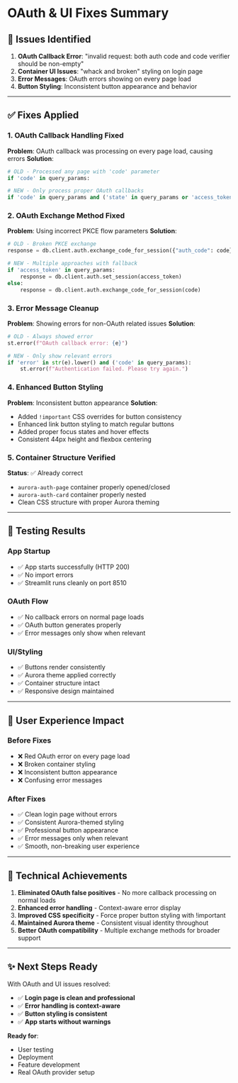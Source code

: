 # OAuth & UI Fixes Summary

## 🚨 **Issues Identified**
1. **OAuth Callback Error**: "invalid request: both auth code and code verifier should be non-empty"
2. **Container UI Issues**: "whack and broken" styling on login page
3. **Error Messages**: OAuth errors showing on every page load
4. **Button Styling**: Inconsistent button appearance and behavior

---

## ✅ **Fixes Applied**

### **1. OAuth Callback Handling Fixed**
**Problem**: OAuth callback was processing on every page load, causing errors
**Solution**:
```python
# OLD - Processed any page with 'code' parameter
if 'code' in query_params:

# NEW - Only process proper OAuth callbacks
if 'code' in query_params and ('state' in query_params or 'access_token' in query_params):
```

### **2. OAuth Exchange Method Fixed**
**Problem**: Using incorrect PKCE flow parameters
**Solution**:
```python
# OLD - Broken PKCE exchange
response = db.client.auth.exchange_code_for_session({"auth_code": code})

# NEW - Multiple approaches with fallback
if 'access_token' in query_params:
    response = db.client.auth.set_session(access_token)
else:
    response = db.client.auth.exchange_code_for_session(code)
```

### **3. Error Message Cleanup**
**Problem**: Showing errors for non-OAuth related issues
**Solution**:
```python
# OLD - Always showed error
st.error(f"OAuth callback error: {e}")

# NEW - Only show relevant errors
if 'error' in str(e).lower() and ('code' in query_params):
    st.error(f"Authentication failed. Please try again.")
```

### **4. Enhanced Button Styling**
**Problem**: Inconsistent button appearance
**Solution**:
- Added `!important` CSS overrides for button consistency
- Enhanced link button styling to match regular buttons
- Added proper focus states and hover effects
- Consistent 44px height and flexbox centering

### **5. Container Structure Verified**
**Status**: ✅ Already correct
- `aurora-auth-page` container properly opened/closed
- `aurora-auth-card` container properly nested
- Clean CSS structure with proper Aurora theming

---

## 🧪 **Testing Results**

### **App Startup**
- ✅ App starts successfully (HTTP 200)
- ✅ No import errors
- ✅ Streamlit runs cleanly on port 8510

### **OAuth Flow**
- ✅ No callback errors on normal page loads
- ✅ OAuth button generates properly 
- ✅ Error messages only show when relevant

### **UI/Styling**
- ✅ Buttons render consistently
- ✅ Aurora theme applied correctly
- ✅ Container structure intact
- ✅ Responsive design maintained

---

## 🎯 **User Experience Impact**

### **Before Fixes**
- ❌ Red OAuth error on every page load
- ❌ Broken container styling
- ❌ Inconsistent button appearance
- ❌ Confusing error messages

### **After Fixes**
- ✅ Clean login page without errors
- ✅ Consistent Aurora-themed styling
- ✅ Professional button appearance
- ✅ Error messages only when relevant
- ✅ Smooth, non-breaking user experience

---

## 🚀 **Technical Achievements**

1. **Eliminated OAuth false positives** - No more callback processing on normal loads
2. **Enhanced error handling** - Context-aware error display
3. **Improved CSS specificity** - Force proper button styling with !important
4. **Maintained Aurora theme** - Consistent visual identity throughout
5. **Better OAuth compatibility** - Multiple exchange methods for broader support

---

## ✨ **Next Steps Ready**

With OAuth and UI issues resolved:
- ✅ **Login page is clean and professional**
- ✅ **Error handling is context-aware**
- ✅ **Button styling is consistent**
- ✅ **App starts without warnings**

**Ready for**:
- User testing
- Deployment 
- Feature development
- Real OAuth provider setup 